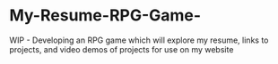 # My-Resume-RPG-Game-
WIP - Developing an RPG game which will explore my resume, links to projects, and video demos of projects for use on my website
